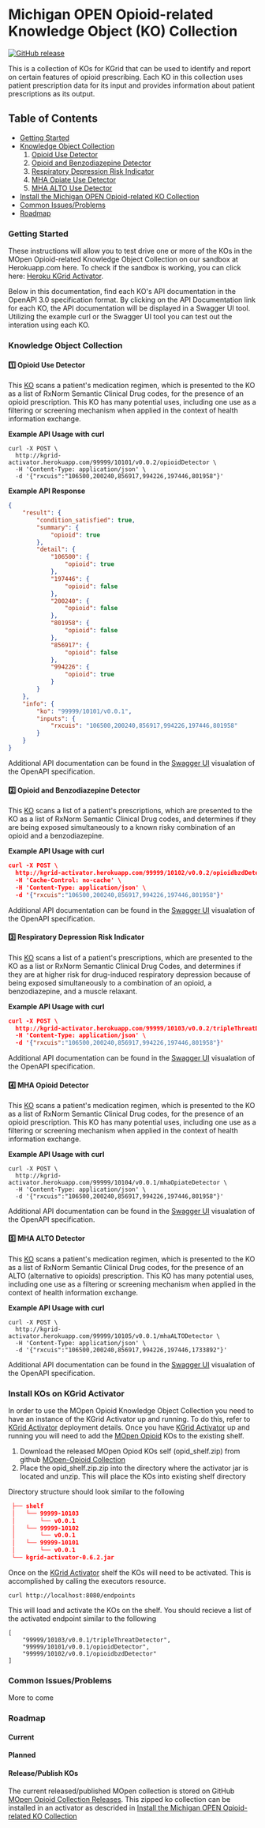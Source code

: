 # Michigan OPEN Opioid-related Knowledge Object (KO) Collection
[![GitHub release](https://img.shields.io/github/release/kgrid/opioid-collection.svg)](https://github.com/kgrid/opioid-collection/releases/)

This is a collection of KOs for KGrid that can be used to identify and report on certain features of opioid prescribing. Each KO in this collection uses patient prescription data for its input and provides information about patient prescriptions as its output. 

Table of Contents
--
- [Getting Started](#getting-started)
- [Knowledge Object Collection](#knowledge-object-collection)
   1. [Opioid Use Detector](#one-opioid-use-detector) 
   1. [Opioid and Benzodiazepine Detector](#two-opioid-and-benzodiazepine-detector)
   1. [Respiratory Depression Risk Indicator](#three-respiratory-depression-risk-indicator )
   1. [MHA Opiate Use Detector](#four-mha-opioid-detector)
   1. [MHA ALTO Use Detector](#five-mha-alto-detector)
- [Install the Michigan OPEN Opioid-related KO Collection](#install-kos-on-kgrid-activator)  
- [Common Issues/Problems](#common-issuesproblems)
- [Roadmap](#roadmap)


### Getting Started
These instructions will allow you to test drive one or more of the KOs in the MOpen Opioid-related Knowledge Object Collection on our sandbox at Herokuapp.com here.  To check if the sandbox is working, you can click here: [Heroku KGrid Activator](https://kgrid-activator.herokuapp.com/).  

Below in this documentation, find each KO's API documentation in the OpenAPI 3.0 specification format. By clicking on the API Documentation link for each KO, the API documentation will be displayed in a Swagger UI tool.  Utilizing the example curl or the Swagger UI tool you can test out the interation using each KO.

### Knowledge Object Collection

####  :one: Opioid Use Detector
This [KO](99999-10101)  scans a patient's medication regimen, which is presented to the KO as a list of RxNorm Semantic Clinical Drug codes, for the presence of an opioid prescription.  This KO has many potential uses, including one use as a filtering or screening mechanism when applied in the context of health information exchange. 

**Example API Usage with curl**
```
curl -X POST \
  http://kgrid-activator.herokuapp.com/99999/10101/v0.0.2/opioidDetector \
  -H 'Content-Type: application/json' \
  -d '{"rxcuis":"106500,200240,856917,994226,197446,801958"}'
```  
**Example API Response**
```json
{
    "result": {
        "condition_satisfied": true,
        "summary": {
            "opioid": true
        },
        "detail": {
            "106500": {
                "opioid": true
            },
            "197446": {
                "opioid": false
            },
            "200240": {
                "opioid": false
            },
            "801958": {
                "opioid": false
            },
            "856917": {
                "opioid": false
            },
            "994226": {
                "opioid": true
            }
        }
    },
    "info": {
        "ko": "99999/10101/v0.0.1",
        "inputs": {
            "rxcuis": "106500,200240,856917,994226,197446,801958"
        }
    }
}
```
Additional API documentation can be found in the [Swagger UI](https://kgrid-demos.github.io/swaggerui/?url=https://kgrid-activator.herokuapp.com/99999/10101/v0.0.2/servicedescriptor.yaml) visualation of the OpenAPI specification.

####  :two: Opioid and Benzodiazepine Detector
This [KO](99999-10102)  scans a list of a patient's prescriptions, which are presented to the KO as a list of RxNorm Semantic Clinical Drug codes, and determines if they are being exposed simultaneously to a known risky combination of an opioid and a benzodiazepine.

**Example API Usage with curl**
```json
curl -X POST \
  http://kgrid-activator.herokuapp.com/99999/10102/v0.0.2/opioidbzdDetector \
  -H 'Cache-Control: no-cache' \
  -H 'Content-Type: application/json' \
  -d '{"rxcuis":"106500,200240,856917,994226,197446,801958"}'
```

Additional API documentation can be found in the [Swagger UI](https://kgrid-demos.github.io/swaggerui/?url=https://kgrid-activator.herokuapp.com/99999/10102/v0.0.2/servicedescriptor.yaml) visualation of the OpenAPI specification.

####  :three: Respiratory Depression Risk Indicator
This [KO](99999-10103)  scans a list of a patient's prescriptions, which are presented to the KO as a list or RxNorm Semantic Clinical Drug Codes, and determines if they are at higher risk for drug-induced respiratory depression because of being exposed simultaneously to a combination of an opioid, a benzodiazepine, and a muscle relaxant.

**Example API Usage with curl**
```json
curl -X POST \
  http://kgrid-activator.herokuapp.com/99999/10103/v0.0.2/tripleThreatDetector \
  -H 'Content-Type: application/json' \
  -d '{"rxcuis":"106500,200240,856917,994226,197446,801958"}'
 ```
Additional API documentation can be found in the [Swagger UI](https://kgrid-demos.github.io/swaggerui/?url=https://kgrid-activator.herokuapp.com/99999/10103/v0.0.2/servicedescriptor.yaml)  visualation of the OpenAPI specification.

####  :four: MHA Opioid Detector

This [KO](99999-10104)  scans a patient's medication regimen, which is presented to the KO as a list of RxNorm Semantic Clinical Drug codes, for the presence of an opioid prescription.  This KO has many potential uses, including one use as a filtering or screening mechanism when applied in the context of health information exchange. 

**Example API Usage with curl**
```
curl -X POST \
  http://kgrid-activator.herokuapp.com/99999/10104/v0.0.1/mhaOpiateDetector \
  -H 'Content-Type: application/json' \
  -d '{"rxcuis":"106500,200240,856917,994226,197446,801958"}'
 ```
Additional API documentation can be found in the [Swagger UI](https://kgrid-demos.github.io/swaggerui/?url=https://kgrid-activator.herokuapp.com/99999/10104/v0.0.1/servicedescriptor.yaml)  visualation of the OpenAPI specification.

####  :five: MHA ALTO Detector

This [KO](99999-10104)  scans a patient's medication regimen, which is presented to the KO as a list of RxNorm Semantic Clinical Drug codes, for the presence of an ALTO (alternative to opioids) prescription.  This KO has many potential uses, including one use as a filtering or screening mechanism when applied in the context of health information exchange. 

**Example API Usage with curl**
```
curl -X POST \
  http://kgrid-activator.herokuapp.com/99999/10105/v0.0.1/mhaALTODetector \
  -H 'Content-Type: application/json' \
  -d '{"rxcuis":"106500,200240,856917,994226,197446,1733892"}'
 ```
Additional API documentation can be found in the [Swagger UI](https://kgrid-demos.github.io/swaggerui/?url=https://kgrid-activator.herokuapp.com/99999/10104/v0.0.1/servicedescriptor.yaml)  visualation of the OpenAPI specification.


### Install KOs on KGrid Activator
In order to use the MOpen Opioid Knowledge Object Collection you need to have an instance of the KGrid Activator up and running. To do this, refer to [KGrid Activator](http://kgrid.org/kgrid-activator/) deployment details.  Once you have [KGrid Activator](http://kgrid.org/kgrid-activator/) up and running you will need to add the [MOpen Opioid](https://github.com/kgrid/opioid-collection/releases/latest) KOs to the existing shelf. 

 1. Download the released MOpen Opiod KOs self (opid_shelf.zip) from github [MOpen-Opioid Collection](https://github.com/kgrid/opioid-collection/releases/latest)
 1. Place the opid_shelf.zip.zip into the directory where the activator jar is located and unzip. This will place the KOs into existing shelf directory
 
Directory structure should look similar to the following
```json
 ├── shelf
 │   └── 99999-10103
 │       └── v0.0.1   
 │   └── 99999-10102
 │       └── v0.0.1   
 │   └── 99999-10101
 │       └── v0.0.1   
 └── kgrid-activator-0.6.2.jar
```

Once on the [KGrid Activator](http://kgrid.org/kgrid-activator/) shelf  the KOs will need to be activated. This is accomplished by calling the executors resource.

```curl http://localhost:8080/endpoints```

This will load and activate the KOs on the shelf. You should recieve a list of the activated endpoint similar to the following
```
[
    "99999/10103/v0.0.1/tripleThreatDetector",
    "99999/10101/v0.0.1/opioidDetector",
    "99999/10102/v0.0.1/opioidbzdDetector"
]
```

### Common Issues/Problems

More to come

### Roadmap

#### Current

#### Planned

#### Release/Publish KOs 
The current released/published MOpen collection is stored on GitHub [MOpen Opioid Collection Releases](https://github.com/kgrid/opioid-collection/releases). This zipped ko collection can be installed in an activator as descrided in [Install the Michigan OPEN Opioid-related KO Collection](#install-kos-on-kgrid-activator)  




